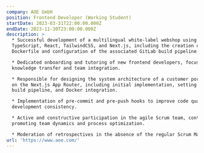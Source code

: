 ```yaml
---
company: AOE GmbH
position: Frontend Developer (Working Student)
startDate: 2023-03-31T22:00:00.000Z
endDate: 2023-11-30T23:00:00.000Z
description: >
  * Successful development of a multilingual white-label webshop using
  TypeScript, React, TailwindCSS, and Next.js, including the creation of a
  Dockerfile and configuration of the associated GitLab build pipeline.

  * Dedicated onboarding and tutoring of new frontend developers, focusing on
  knowledge transfer and team integration.

  * Responsible for designing the system architecture of a customer portal based
  on the Next.js App Router, including initial implementation, setting up the
  build pipeline, and Docker integration.

  * Implementation of pre-commit and pre-push hooks to improve code quality and
  development consistency.

  * Active and constructive participation in the agile Scrum team, continuously
  promoting team dynamics and process optimization.

  * Moderation of retrospectives in the absence of the regular Scrum Master.
url: 'https://www.aoe.com/'
---
```


